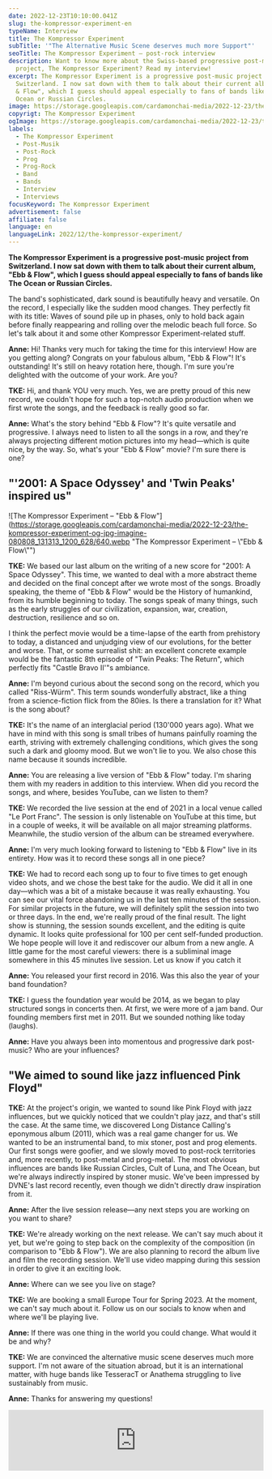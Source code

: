 ```yaml
---
date: 2022-12-23T10:10:00.041Z
slug: the-kompressor-experiment-en
typeName: Interview
title: The Kompressor Experiment
subTitle: '"The Alternative Music Scene deserves much more Support"'
seoTitle: The Kompressor Experiment – post-rock interview
description: Want to know more about the Swiss-based progressive post-music
  project, The Kompressor Experiment? Read my interview!
excerpt: The Kompressor Experiment is a progressive post-music project from
  Switzerland. I now sat down with them to talk about their current album, "Ebb
  & Flow", which I guess should appeal especially to fans of bands like The
  Ocean or Russian Circles.
image: https://storage.googleapis.com/cardamonchai-media/2022-12-23/the-kompressor-experiment-jpg-imagine-080808_161616_1024_768/640.webp
copyrigt: The Kompressor Experiment
ogImage: https://storage.googleapis.com/cardamonchai-media/2022-12-23/the-kompressor-experiment-og-jpg-imagine-080808_131313_1200_628/640.webp
labels:
  - The Kompressor Experiment
  - Post-Musik
  - Post-Rock
  - Prog
  - Prog-Rock
  - Band
  - Bands
  - Interview
  - Interviews
focusKeyword: The Kompressor Experiment
advertisement: false
affiliate: false
language: en
languageLink: 2022/12/the-kompressor-experiment/
---
```

**The Kompressor Experiment is a progressive post-music project from Switzerland. I now sat down with them to talk about their current album, "Ebb & Flow", which I guess should appeal especially to fans of bands like The Ocean or Russian Circles.**

The band's sophisticated, dark sound is beautifully heavy and versatile. On the record, I especially like the sudden mood changes. They perfectly fit with its title: Waves of sound pile up in phases, only to hold back again before finally reappearing and rolling over the melodic beach full force. So let's talk about it and some other Kompressor Experiment-related stuff.

**Anne:** Hi! Thanks very much for taking the time for this interview! How are you getting along? Congrats on your fabulous album, "Ebb & Flow"! It's outstanding! It's still on heavy rotation here, though. I'm sure you're delighted with the outcome of your work. Are you?

**TKE:** Hi, and thank YOU very much. Yes, we are pretty proud of this new record, we couldn't hope for such a top-notch audio production when we first wrote the songs, and the feedback is really good so far.

**Anne:** What's the story behind "Ebb & Flow"? It's quite versatile and progressive. I always need to listen to all the songs in a row, and they're always projecting different motion pictures into my head—which is quite nice, by the way. So, what's your "Ebb & Flow" movie? I'm sure there is one?

## "'2001: A Space Odyssey' and 'Twin Peaks' inspired us"

![The Kompressor Experiment – "Ebb & Flow"](https://storage.googleapis.com/cardamonchai-media/2022-12-23/the-kompressor-experiment-og-jpg-imagine-080808_131313_1200_628/640.webp "The Kompressor Experiment – \\"Ebb & Flow\\"")

**TKE:** We based our last album on the writing of a new score for "2001: A Space Odyssey". This time, we wanted to deal with a more abstract theme and decided on the final concept after we wrote most of the songs. Broadly speaking, the theme of "Ebb & Flow" would be the History of humankind, from its humble beginning to today. The songs speak of many things, such as the early struggles of our civilization, expansion, war, creation, destruction, resilience and so on. 

I think the perfect movie would be a time-lapse of the earth from prehistory to today, a distanced and unjudging view of our evolutions, for the better and worse. That, or some surrealist shit: an excellent concrete example would be the fantastic 8th episode of "Twin Peaks: The Return", which perfectly fits "Castle Bravo II'"s ambiance.

**Anne:** I'm beyond curious about the second song on the record, which you called "Riss-Würm". This term sounds wonderfully abstract, like a thing from a science-fiction flick from the 80ies. Is there a translation for it? What is the song about?

**TKE:** It's the name of an interglacial period (130'000 years ago). What we have in mind with this song is small tribes of humans painfully roaming the earth, striving with extremely challenging conditions, which gives the song such a dark and gloomy mood. But we won't lie to you. We also chose this name because it sounds incredible.

**Anne:** You are releasing a live version of "Ebb & Flow" today. I'm sharing them with my readers in addition to this interview. When did you record the songs, and where, besides YouTube, can we listen to them?

**TKE:** We recorded the live session at the end of 2021 in a local venue called "Le Port Franc". The session is only listenable on YouTube at this time, but in a couple of weeks, it will be available on all major streaming platforms. Meanwhile, the studio version of the album can be streamed everywhere.

**Anne:** I'm very much looking forward to listening to "Ebb & Flow" live in its entirety. How was it to record these songs all in one piece?

**TKE:** We had to record each song up to four to five times to get enough video shots, and we chose the best take for the audio. We did it all in one day—which was a bit of a mistake because it was really exhausting. You can see our vital force abandoning us in the last ten minutes of the session. For similar projects in the future, we will definitely split the session into two or three days. In the end, we're really proud of the final result. The light show is stunning, the session sounds excellent, and the editing is quite dynamic. It looks quite professional for 100 per cent self-funded production. We hope people will love it and rediscover our album from a new angle. A little game for the most careful viewers: there is a subliminal image somewhere in this 45 minutes live session. Let us know if you catch it 

**Anne:** You released your first record in 2016. Was this also the year of your band foundation?

**TKE:** I guess the foundation year would be 2014, as we began to play structured songs in concerts then. At first, we were more of a jam band. Our founding members first met in 2011. But we sounded nothing like today (laughs).

**Anne:** Have you always been into momentous and progressive dark post-music? Who are your influences? 

## "We aimed to sound like jazz influenced Pink Floyd"

**TKE:** At the project's origin, we wanted to sound like Pink Floyd with jazz influences, but we quickly noticed that we couldn't play jazz, and that's still the case. At the same time, we discovered Long Distance Calling's eponymous album (2011), which was a real game changer for us. We wanted to be an instrumental band, to mix stoner, post and prog elements. Our first songs were goofier, and we slowly moved to post-rock territories and, more recently, to post-metal and prog-metal. The most obvious influences are bands like Russian Circles, Cult of Luna, and The Ocean, but we're always indirectly inspired by stoner music. We've been impressed by DVNE's last record recently, even though we didn't directly draw inspiration from it.

**Anne:** After the live session release—any next steps you are working on you want to share?

**TKE:** We're already working on the next release. We can't say much about it yet, but we're going to step back on the complexity of the composition (in comparison to "Ebb & Flow"). We are also planning to record the album live and film the recording session. We'll use video mapping during this session in order to give it an exciting look.

**Anne:** Where can we see you live on stage?

**TKE:** We are booking a small Europe Tour for Spring 2023. At the moment, we can't say much about it. Follow us on our socials to know when and where we'll be playing live.

**Anne:** If there was one thing in the world you could change. What would it be and why?

**TKE:** We are convinced the alternative music scene deserves much more support. I'm not aware of the situation abroad, but it is an international matter, with huge bands like TesseracT or Anathema struggling to live sustainably from music.

**Anne:** Thanks for answering my questions!

<iframe style="border: 0; width: 100%; height: 120px;" src="https://bandcamp.com/EmbeddedPlayer/album=943880191/size=large/bgcol=ffffff/linkcol=5c9b72/tracklist=false/artwork=small/transparent=true/" seamless><a href="https://kompexp.bandcamp.com/album/ebb-flow-live-session">Ebb &amp; Flow - Live Session by The Kompressor Experiment</a></iframe>